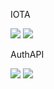 IOTA

[![](https://img.shields.io/badge/dynamic/json?style=flat-square&logo=docker&label=Version&query=%24.version&url=https%3A%2F%2Fiotabot.app%2Frelease.json)](https://iotabot.app)
[![](https://img.shields.io/badge/dynamic/json?style=flat-square&logo=Gridsome&label=Update&query=%24.time&url=https%3A%2F%2Fiotabot.app%2Frelease.json)](https://iotabot.app)

AuthAPI

[![](https://img.shields.io/badge/dynamic/json?style=flat-square&logo=docker&label=Version&query=%24.version&url=https%3A%2F%2Fauth.vnapps.com%2Frelease.json)](https://iotabot.app)
[![](https://img.shields.io/badge/dynamic/json?style=flat-square&logo=Gridsome&label=Update&query=%24.time&url=https%3A%2F%2Fauth.vnapps.comp%2Frelease.json)](https://iotabot.app)
 
